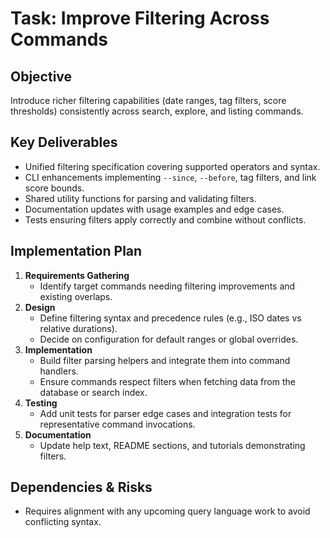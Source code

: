 # Task: Improve Filtering Across Commands

## Objective
Introduce richer filtering capabilities (date ranges, tag filters, score thresholds) consistently across search, explore, and listing commands.

## Key Deliverables
- Unified filtering specification covering supported operators and syntax.
- CLI enhancements implementing `--since`, `--before`, tag filters, and link score bounds.
- Shared utility functions for parsing and validating filters.
- Documentation updates with usage examples and edge cases.
- Tests ensuring filters apply correctly and combine without conflicts.

## Implementation Plan
1. **Requirements Gathering**
   - Identify target commands needing filtering improvements and existing overlaps.
2. **Design**
   - Define filtering syntax and precedence rules (e.g., ISO dates vs relative durations).
   - Decide on configuration for default ranges or global overrides.
3. **Implementation**
   - Build filter parsing helpers and integrate them into command handlers.
   - Ensure commands respect filters when fetching data from the database or search index.
4. **Testing**
   - Add unit tests for parser edge cases and integration tests for representative command invocations.
5. **Documentation**
   - Update help text, README sections, and tutorials demonstrating filters.

## Dependencies & Risks
- Requires alignment with any upcoming query language work to avoid conflicting syntax.

